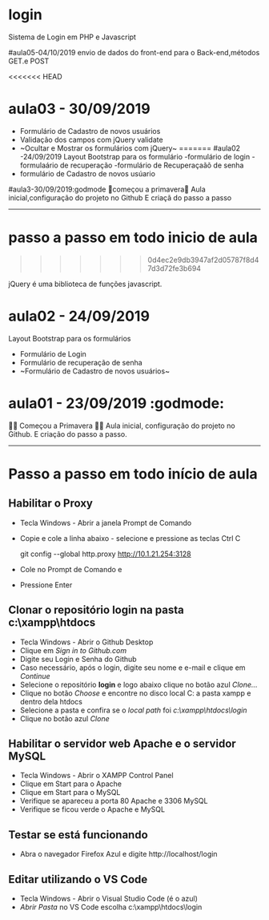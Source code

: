 # login
Sistema de Login em PHP e Javascript


#aula05-04/10/2019
envio de dados do front-end para o Back-end,métodos GET.e POST

<<<<<<< HEAD
# aula03 - 30/09/2019
 - Formulário de Cadastro de novos usuários
 - Validação dos campos com jQuery validate
 - ~Ocultar e Mostrar os formulários com jQuery~
=======
#aula02 -24/09/2019
Layout Bootstrap para os formulário
-formulário de login
-formulaário de recuperação
-formulário de Recuperaçaãõ de senha
- formulário de Cadastro de novos usúario

#aula3-30/09/2019:godmode
🌺começou a primavera🌻
Aula inicial,configuração do projeto no Github
E criaçã do passo a passo

 ---
 # passo a passo em todo inicio de aula
>>>>>>> 0d4ec2e9db3947af2d05787f8d47d3d72fe3b694
 
 jQuery é uma biblioteca de funções javascript.

# aula02 - 24/09/2019 
Layout Bootstrap para os formulários
- Formulário de Login
- Formulário de recuperação de senha
- ~Formulário de Cadastro de novos usuários~

# aula01 - 23/09/2019 :godmode:
🌺🍀 Começou a Primavera 🌻🌷
Aula inicial, configuração do projeto no Github.
E criação do passo a passo.

---
# Passo a passo em todo início de aula

## Habilitar o Proxy
  - Tecla Windows - Abrir a janela Prompt de Comando
  - Copie e cole a linha abaixo - selecione e pressione as teclas Ctrl C

    git config --global http.proxy http://10.1.21.254:3128
  
  - Cole no Prompt de Comando e
  - Pressione Enter

## Clonar o repositório **login** na pasta **c:\xampp\htdocs**
  - Tecla Windows - Abrir o Github Desktop
  - Clique em *Sign in to Github.com*
  - Digite seu Login e Senha do Github
  - Caso necessário, após o login, digite seu nome e e-mail e clique em *Continue*
  - Selecione o repositório **login** e logo abaixo clique no botão azul *Clone...*
  - Clique no botão *Choose* e encontre no disco local C: a pasta xampp e dentro dela htdocs
  - Selecione a pasta e confira se o *local path* foi *c:\xampp\htdocs\login*
  - Clique no botão azul *Clone*

## Habilitar o servidor web **Apache** e o servidor **MySQL**
  - Tecla Windows - Abrir o XAMPP Control Panel
  - Clique em Start para o Apache
  - Clique em Start para o MySQL
  - Verifique se apareceu a porta 80 Apache e 3306 MySQL
  - Verifique se ficou verde o Apache e MySQL

## Testar se está funcionando
  - Abra o navegador Firefox Azul e digite http://localhost/login

## Editar utilizando o VS Code
  - Tecla Windows - Abrir o Visual Studio Code (é o azul)
  - *Abrir Pasta* no VS Code escolha c:\xampp\htdocs\login